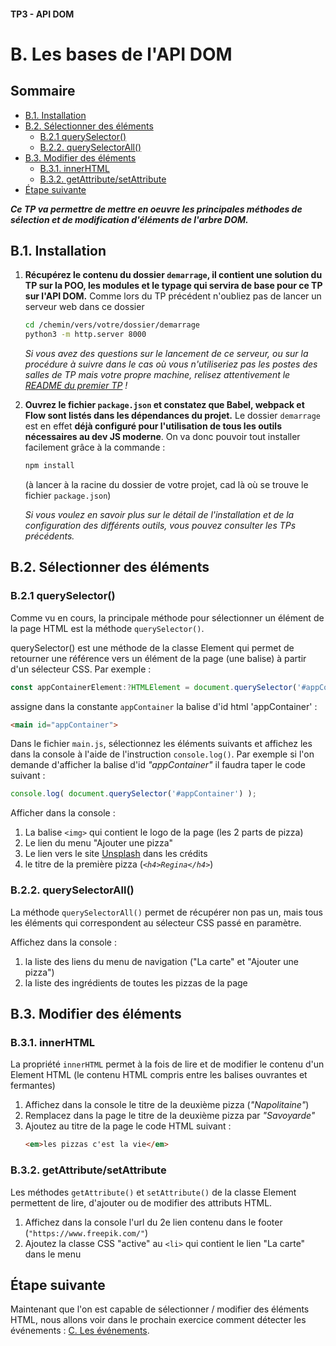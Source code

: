 #### TP3 - API DOM <!-- omit in toc -->
# B. Les bases de l'API DOM <!-- omit in toc -->

## Sommaire <!-- omit in toc -->
- [B.1. Installation](#b1-installation)
- [B.2. Sélectionner des éléments](#b2-sélectionner-des-éléments)
	- [B.2.1 querySelector()](#b21-queryselector)
	- [B.2.2. querySelectorAll()](#b22-queryselectorall)
- [B.3. Modifier des éléments](#b3-modifier-des-éléments)
	- [B.3.1. innerHTML](#b31-innerhtml)
	- [B.3.2. getAttribute/setAttribute](#b32-getattributesetattribute)
- [Étape suivante](#Étape-suivante)

***Ce TP va permettre de mettre en oeuvre les principales méthodes de sélection et de modification d'éléments de l'arbre DOM.***

## B.1. Installation
1. **Récupérez le contenu du dossier `demarrage`, il contient une solution du TP sur la POO, les modules et le typage qui servira de base pour ce TP sur l'API DOM.** Comme lors du TP précédent n'oubliez pas de lancer un serveur web dans ce dossier
	```bash
	cd /chemin/vers/votre/dossier/demarrage
	python3 -m http.server 8000
	```
	*Si vous avez des questions sur le lancement de ce serveur, ou sur la procédure à suivre dans le cas où vous n'utiliseriez pas les postes des salles de TP mais votre propre machine, relisez attentivement le [README du premier TP](../01-premiers-pas-en-js/README.md#Préparatifs) !*

2. **Ouvrez le fichier `package.json` et constatez que Babel, webpack et Flow sont listés dans les dépendances du projet.** Le dossier `demarrage` est en effet **déjà configuré pour l'utilisation de tous les outils nécessaires au dev JS moderne**. On va donc pouvoir tout installer facilement grâce à la commande :
	```bash
	npm install
	```
	(à lancer à la racine du dossier de votre projet, cad là où se trouve le fichier `package.json`)

	*Si vous voulez en savoir plus sur le détail de l'installation et de la configuration des différents outils, vous pouvez consulter les TPs précédents.*

## B.2. Sélectionner des éléments

### B.2.1 querySelector()
Comme vu en cours, la principale méthode pour sélectionner un élément de la page HTML est la méthode `querySelector()`.

querySelector() est une méthode de la classe Element qui permet de retourner une référence vers un élément de la page (une balise) à partir d'un sélecteur CSS. Par exemple :
```js
const appContainerElement:?HTMLElement = document.querySelector('#appContainer');
```
assigne dans la constante `appContainer` la balise d'id html 'appContainer' :
```html
<main id="appContainer">
```

Dans le fichier `main.js`, sélectionnez les éléments suivants et affichez les dans la console à l'aide de l'instruction `console.log()`. Par exemple si l'on demande d'afficher la balise d'id *"appContainer"* il faudra taper le code suivant :
```js
console.log( document.querySelector('#appContainer') );
```

Afficher dans la console :
1. La balise `<img>` qui contient le logo de la page (les 2 parts de pizza)
3. Le lien du menu "Ajouter une pizza"
4. Le lien vers le site [Unsplash](https://unsplash.com/) dans les crédits
5. le titre de la première pizza (*`<h4>Regina</h4>`*)

### B.2.2. querySelectorAll()
La méthode `querySelectorAll()` permet de récupérer non pas un, mais tous les éléments qui correspondent au sélecteur CSS passé en paramètre.

Affichez dans la console :
1. la liste des liens du menu de navigation ("La carte" et "Ajouter une pizza")
2. la liste des ingrédients de toutes les pizzas de la page

## B.3. Modifier des éléments
### B.3.1. innerHTML
La propriété `innerHTML` permet à la fois de lire et de modifier le contenu d'un Element HTML (le contenu HTML compris entre les balises ouvrantes et fermantes)

1. Affichez dans la console le titre de la deuxième pizza (*"Napolitaine"*)
2. Remplacez dans la page le titre de la deuxième pizza par *"Savoyarde"*
3. Ajoutez au titre de la page le code HTML suivant :
	```html
	<em>les pizzas c'est la vie</em>
	```

### B.3.2. getAttribute/setAttribute
Les méthodes `getAttribute()` et `setAttribute()` de la classe Element permettent de lire, d'ajouter ou de modifier des attributs HTML.

1. Affichez dans la console l'url du 2e lien contenu dans le footer (`"https://www.freepik.com/"`)
2. Ajoutez la classe CSS "active" au `<li>` qui contient le lien "La carte" dans le menu

## Étape suivante
Maintenant que l'on est capable de sélectionner / modifier des éléments HTML, nous allons voir dans le prochain exercice comment détecter les événements : [C. Les événements](./C-evenements.md).